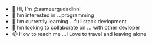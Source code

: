 - 👋 Hi, I’m @sameergudadinni
- 👀 I’m interested in ...programming
- 🌱 I’m currently learning ...full stack devlopment
- 💞️ I’m looking to collaborate on ... with other devloper
- 📫 How to reach me ...I Love to travel and leaving alone

<!---
sameergudadinni/sameergudadinni is a ✨ special ✨ repository because its `README.md` (this file) appears on your GitHub profile.
You can click the Preview link to take a look at your changes.
--->
